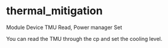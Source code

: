 # thermal_mitigation
Module Device TMU Read, Power manager Set

You can read the TMU through the cp and set the cooling level.
